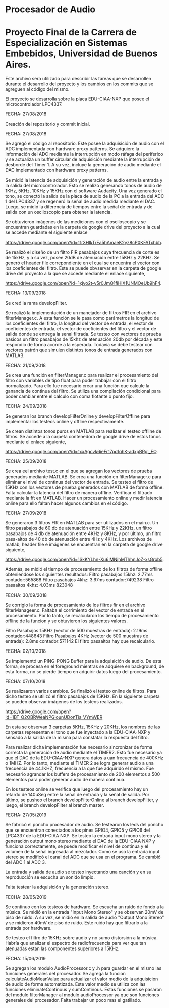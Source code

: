 # Procesador de Audio

# Proyecto Final de la Carrera de Especialización en Sistemas Embebidos, Universidad de Buenos Aires.

 Este archivo sera utilizado para describir las tareas que se desarrollen durante el desarrollo del proyecto y los cambios en los commits que se agreguen al código del mismo. 

 El proyecto se desarrolla sobre la placa EDU-CIAA-NXP que posee el microcontrolador LPC4337.

FECHA: 27/08/2018

Creación del repositorio y commit inicial.

FECHA: 27/08/2018

 Se agregó el código al repositorio. Este posee la adquisición de audio con el ADC implementada con hardware proxy patterns. Se adquiere la información del ADC mediante la interrupción en modo ráfaga del periferico y se actualiza un buffer circular de adquisición mediante la interrupción de desborde del Timer 1. A su vez, incluye la generación de audio mediante el DAC implementado con hardware proxy patterns. 

 Se midió la latencia de adquisición y generación de audio entre la entrada y la salida del microcontrolador. Esto se realizó generando tonos de audio de 1KHz, 5KHz, 10KHz y 15KHz con el software Audacity. Una vez generado el tono, se conectó la salida de la placa de audio de la PC a la entrada del ADC 1 del LPC4337 y se regeneró la señal de audio medida mediante el DAC. Luego, se midió la diferencia de tiempos entre la señal de entrada y de salida con un osciloscopio para obtener la latencia. 

 Se obtuvieron imágenes de las mediciones con el osciloscopio y se encuentran guardadas en la carpeta de google drive del proyecto a la cual se accede mediante el siguiente enlace 

https://drive.google.com/open?id=11r3HlkTrEa5hAmaeK2yz8cP0KFATxhbh. 

 Se realizó el diseño de un filtro FIR pasabajos cuya frecuencia de corte es de 15kHz, y a su vez, posee 20dB de atenuación entre 15KHz y 22KHz. Se generó el header file correpondiente en el cual se encuentra el vector con los coeficientes del filtro. Este se puede obvservar en la carpeta de google drive del proyecto a la que se accede mediante el enlace siguiente,

https://drive.google.com/open?id=1xjvo2t-v5r0JmQ1fiHiX1UNMOeUb9hF4.


FECHA: 13/09/2018

Se creó la rama developFilter.

 Se realizó la implementación de un manejador de filtros FIR en el archivo filterManager.c. A esta función se le pasa como parámetros la longitud de los coeficientes del filtro, la longitud del vector de entrada, el vector de coeficientes de entrada, el vector de coeficientes del filtro y el vector de salida donde se entrega la senal filtrada. Se testeo con vectores de prueba basicos un filtro pasabajos de 15khz de atenuación 20db por década y este respondio de forma acorde a la esperada. Todavía se debe testear con vectores patrón que simulen distintos tonos de entrada generados con MATLAB.

FECHA: 21/09/2018

 Se crea una función en filterManager.c para realizar el procesamiento del filtro con variables de tipo float para poder trabajar con el filtro normalizado. Para ello fue necesario crear una función que calcule la ganancia de continua del filtro. Se utiliza una compilación condicional para poder cambiar entre el calculo con coma flotante o punto fijo.

FECHA: 24/09/2018

 Se generan los branch developFilterOnline y developFilterOffline para implementar los testeos online y offline respectivamente.

 Se crean distintos tonos puros en MATLAB para realizar el testeo offline de filtros. Se accede a la carpeta contenedora de google drive de estos tonos mediante el enlace siguiente,

https://drive.google.com/open?id=1xxAgcvk6ieFr17po1qhK-adxpBRgl_FO.

FECHA: 25/09/2018

 Se crea eel archivo test.c en el que se agregan los vectores de prueba generados mediante MATLAB. Se crea una función en filterManager.c para eliminar el nivel de continua del vector de entrada. Se testeo el filtro de 15KHz con los vectores de prueba generados con MATLAB de forma offline. Falta calcular la latencia del filtro de manera offline. Verificar el filtrado mediante la fft en MATLAB. Hacer un procesamiento online y medir latencia online para ello faltan hacer algunos cambios en el código. 

FECHA: 27/09/2018

 Se generaron 3 filtros FIR en MATLAB para ser utilizados en el main.c. Un filtro pasabajos de 60 db de atenuación entre 15KHz y 22KHz, un filtro pasabajos de 4 db de atenuación entre 4KHz y 8KHz, y por último, un filtro pasa-altos de 40 db de atenuación entre 4Hz y 4KHz.
Los archivos de matlab, header file e imágenes se encuentran en la carpeta de google drive siguiente,

https://drive.google.com/open?id=1SkKYLhn-Xu6lMNjhMThhnJoZ-xsGrob5.

 Además, se midió el tiempo de procesamiento de los filtros de forma offline obteniendose los siguientes resultados:
Filtro pasabajos 15khz: 2.77ms contador:565868
Filtro pasabajos 4khz: 3.67ms  contador:749238
Filtro pasaaltos 4khz: 4.03ms 823048

FECHA: 30/09/2018

 Se corrigio la forma de procesamiento de los filtros fir en el archivo filterManageer.c. Faltaba el corrimiento del vector de entrada en el procesamiento. Por lo tanto, se recalcularon los tiempo de procesamiento offline de la funcion y se obtuvieron los siguientes valores.

Filtro Pasabajos 15KHz (vector de 500 muestras de entrada): 2.19ms contador:448643
Filtro Pasabajos 4KHz (vector de 500 muestras de entrada): 2.8ms contador:571142
El filtro pasaaltos hay que recalcularlo.

FECHA: 02/10/2018

 Se implementó un PING-PONG Buffer para la adquisición de audio. De esta forma, se procesa en el foreground mientras se adquiere en background, de esta forma, no se pierde tiempo en adquirir datos luego del procesamiento.

FECHA: 07/10/2018

 Se realizaaron varios cambios. Se finalizó el testeo online de filtros. Para dicho testeo se utilizó el filtro pasabajos de 15KHz. En la siguiente carpeta se pueden observar imágenes de los testeos realizados.

https://drive.google.com/open?id=1BT_Q2OBRWeaNPGiounUDonTia_VYmWER

 En esta se observan 3 carpetas 5KHz, 15KHz y 20KHz, los nombres de las carpetas representan el tono que fue inyectado a la EDU-CIAA-NXP y sensado a la salida de la misma para constatar la respuesta del filtro.
 
 Para realizar dicha implementación fue necesario sincronizar de forma correcta la generación de audio mediante el TIMER2. Esto fue necesario ya que el DAC de la EDU-CIAA-NXP genera datos a uan frecuencia de 400KHz o 1MHZ. Por lo tanto, mediante el TIMER 2 se logra generar audio a una frecuencia de 44.1KHZ, frecuencia a la que fue adquirido el mismo.
Fue necesario agrandar los buffers de procesamiento de 200 elementos a 500 elementos para poder generar audio de manera continua. 

 En los testeos online se verifica que luego del procesamiento hay un retardo de 140uSeg entre la señal de entrada y la señal de salida.
Por último, se pusheo el branch developFilterOnline al branch developFilter, y luego, el branch developFilter al branch master.

FECHA: 27/05/2019

Se fabricó el poncho procesador de audio. Se testearon los leds del poncho que se encuentran conectados a los pines GPIO4, GPIO5 y GPIO6 del LPC4337 de la EDU-CIAA NXP. Se testeo la entrada input mono stereo y la generación output mono stereo mediante el DAC de la EDU-CIAA NXP y funciona correctamente, se puede modificar el nivel de continua y el volumen de la señal ingresada al mezclador. Como se uso la entrada input stereo se modificó el canal del ADC que se usa en el programa. Se cambió del ADC 1 al ADC 3.

La entrada y salida de audio se testeo inyectando una canción y en su reproducción se escucha un sonido limpio.

Falta testear la adquisición y la generación stereo.

FECHA: 28/05/2019

Se continuo con los testeos de hardware. Se escucha un ruido de fondo a la música. Se midió en la entrada "Input Mono Stereo" y se observan 20mV de piso de ruido. A su vez, se midió en la salida de audio "Output Mono Stereo" y se midieron 40mV de piso de ruido. Este ruido hay que filtrarlo a la entrada por hardware.

Se testeo el filtro de 15KHz sobre audio y no sumo distorsión a la música. Habría que analizar el espectro de radiofrecuencia para ver que tan atenuadas estan las componentes superiores a 15KHz.

FECHA: 15/06/2019

Se agregan los modulo AudioProcessor.c y .h para guardar en el mismo las funciones generales del procesador. Se agrega la funcion calculateAudioMeanValue para actualizar el valor medio de la adquisicion de audio de forma automatizada. Este valor medio se utiliza con las funciones eliminateContinous y sumContinous. Estas funciones se pasaron del modulo filterManager al modulo audioProcessor ya que son funciones generales del procesador. Falta trabajar un poco mas el gatillado.
